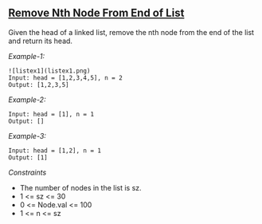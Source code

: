 ## [Remove Nth Node From End of List](https://leetcode.com/problems/remove-nth-node-from-end-of-list/)

Given the head of a linked list, remove the nth node from the end of the list and return its head.

*Example-1:*
```
![listex1](listex1.png)
Input: head = [1,2,3,4,5], n = 2
Output: [1,2,3,5]
```

*Example-2:*
```
Input: head = [1], n = 1
Output: []
```

*Example-3:*
```
Input: head = [1,2], n = 1
Output: [1]
```

*Constraints*
- The number of nodes in the list is sz.
- 1 <= sz <= 30
- 0 <= Node.val <= 100
- 1 <= n <= sz